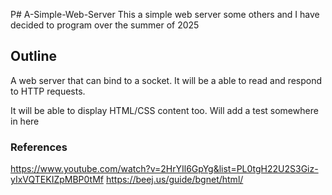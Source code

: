 P# A-Simple-Web-Server
This a simple web server some others and I have decided to program over the summer of 2025

## Outline
A web server that can bind to a socket. It will be a able to read and respond to HTTP requests.

It will be able to display HTML/CSS content too. Will add a test somewhere in here


### References
https://www.youtube.com/watch?v=2HrYIl6GpYg&list=PL0tgH22U2S3Giz-yIxVQTEKIZpMBP0tMf
https://beej.us/guide/bgnet/html/
